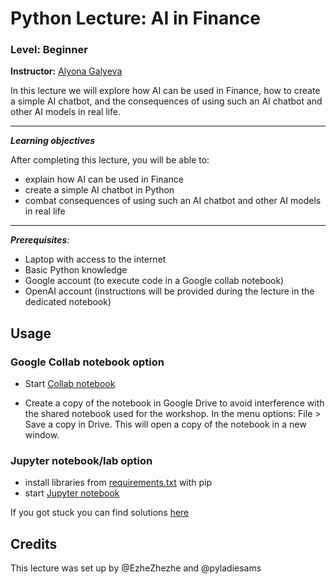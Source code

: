 # Python Lecture: AI in Finance
### Level: Beginner
**Instructor:** [Alyona Galyeva](https://www.linkedin.com/in/alyonagalyeva/)

In this lecture we will explore how AI can be used in Finance, how to create a simple AI chatbot, and the consequences of using such an AI chatbot and other AI models in real life.

---


***Learning objectives***

After completing this lecture, you will be able to:

* explain how AI can be used in Finance
* create a simple AI chatbot in Python
* combat consequences of using such an AI chatbot and other AI models in real life


---


***Prerequisites***:
* Laptop with access to the internet
* Basic Python knowledge
* Google account (to execute code in a Google collab notebook)
* OpenAI account (instructions will be provided during the lecture in the dedicated notebook)

## Usage

### Google Collab notebook option

* Start [Collab notebook](https://colab.research.google.com/drive/1jen6AziZbz8ofZiA_gj4GL7EnYGaE221?usp=sharing)

* Create a copy of the notebook in Google Drive to avoid interference with the shared notebook used for the workshop. In the menu options: File > Save a copy in Drive. This will open a copy of the notebook in a new window.

### Jupyter notebook/lab option

* install libraries from [requirements.txt](requirements.txt) with pip
* start [Jupyter notebook](materials/ai-in-finance-python-lecture-2024.ipynb)

If you got stuck you can find solutions [here](solutions/ai-in-finance-python-lecture-2024-solutions.ipynb)

## Credits
This lecture was set up by @EzheZhezhe and @pyladiesams
